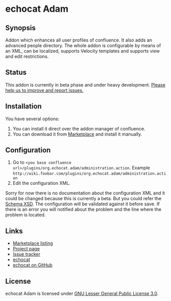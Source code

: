 # echocat Adam

## Synopsis

Addon which enhances all user profiles of confluence. It also adds an advanced people directory. The whole addon is configurable by means of an XML, can be localized, supports Velocity templates and supports view and edit restrictions.

## Status

This addon is currently in beta phase and under heavy development. [Please help us to improve and report issues.](https://github.com/echocat/adam/issues)

## Installation

You have several options:

1. You can install it direct over the addon manager of confluence.
2. You can download it from [Marketplace](https://marketplace.atlassian.com/plugins/org.echocat.adam) and install it manually.

## Configuration

1. Go to ``<you base confluence url>/plugins/org.echocat.adam/administration.action``. Example ``http://wiki.foobar.com/plugins/org.echocat.adam/administration.action``
2. Edit the configuration XML.

Sorry for now there is no documentation about the configuration XML and it could be changed because this is currently a beta. But you could refer the [Schema XSD](https://raw.githubusercontent.com/echocat/adam/master/src/main/resources/org/echocat/adam/schemas/configuration.xsd). The configuration will be validated against it before save. If there is an error you will notified about the problem and the line where the problem is located.

## Links

* [Marketplace listing](https://marketplace.atlassian.com/plugins/org.echocat.adam)
* [Project page](https://github.com/echocat/adam)
* [Issue tracker](https://github.com/echocat/adam/issues)
* [echocat](https://echocat.org)
* [echocat on GitHub](https://github.com/echocat)

## License

echocat Adam is licensed under [GNU Lesser General Public License 3.0](https://www.gnu.org/licenses/lgpl-3.0.txt).
